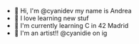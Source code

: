 - 👋 Hi, I'm @cyanidev my name is Andrea 
- 👀 I love learning new stuf
- 🌱 I'm currently learning C in 42 Madrid
- 💞️ I'm an artist!! @cyanidie on ig


<!---
cyanidev/cyanidev is a ✨ special ✨ repository because its `README.md` (this file) appears on your GitHub profile.
You can click the Preview link to take a look at your changes.
--->
